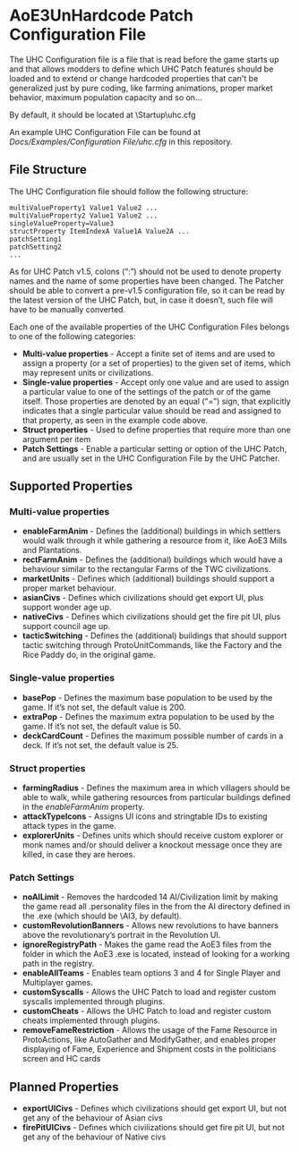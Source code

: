 ﻿# AoE3UnHardcode Patch Configuration File

The UHC Configuration file is a file that is read before the game starts up and that allows modders to define which UHC Patch features should be loaded and to extend or change hardcoded properties that can't be generalized just by pure coding, like farming animations, proper market behavior, maximum population capacity and so on...

By default, it should be located at <AoE3 Path>\Startup\uhc.cfg

An example UHC Configuration File can be found at _Docs/Examples/Configuration File/uhc.cfg_ in this repository.

File Structure
--------------

The UHC Configuration file should follow the following structure:

    multiValueProperty1 Value1 Value2 ...
    multiValueProperty2 Value1 Value2 ...
    singleValueProperty=Value3
    structProperty ItemIndexA Value1A Value2A ...
    patchSetting1
    patchSetting2
    ...

As for UHC Patch v1.5, colons (“:”) should not be used to denote property names and the name of some properties have been changed. The Patcher should be able to convert a pre-v1.5 configuration file, so it can be read by the latest version of the UHC Patch, but, in case it doesn’t, such file will have to be manually converted.

Each one of the available properties of the UHC Configuration Files belongs to one of the following categories:
* **Multi-value properties** - Accept a finite set of items and are used to assign a property (or a set of properties) to the given set of items, which may represent units or civilizations.
* **Single-value properties** - Accept only one value and are used to assign a particular value to one of the settings of the patch or of the game itself. Those properties are denoted by an equal (“=”) sign, that explicitly indicates that a single particular value should be read and assigned to that property, as seen in the example code above. 
* **Struct properties** - Used to define properties that require more than one argument per item
* **Patch Settings** - Enable a particular setting or option of the UHC Patch, and are usually set in the UHC Configuration File by the UHC Patcher.


Supported Properties
--------------------

### Multi-value properties
* **enableFarmAnim** - Defines the (additional) buildings in which settlers would walk through it while gathering a resource from it, like AoE3 Mills and Plantations.
* **rectFarmAnim** - Defines the (additional) buildings which would have a behaviour similar to the rectangular Farms of the TWC civilizations.
* **marketUnits** - Defines which (additional) buildings should support a proper market behaviour.
* **asianCivs** - Defines which civilizations should get export UI, plus support wonder age up.
* **nativeCivs** - Defines which civilizations should get the fire pit UI, plus support council age up.
* **tacticSwitching** - Defines the (additional) buildings that should support tactic switching through ProtoUnitCommands, like the Factory and the Rice Paddy do, in the original game.

### Single-value properties
* **basePop** - Defines the maximum base population to be used by the game. If it’s not set, the default value is 200.
* **extraPop** - Defines the maximum extra population to be used by the game. If it’s not set, the default value is 50.
* **deckCardCount** - Defines the maximum possible number of cards in a deck. If it’s not set, the default value is 25.

### Struct properties
* **farmingRadius** - Defines the maximum area in which villagers should be able to walk, while gathering resources from particular buildings defined in the _enableFarmAnim_ property.
* **attackTypeIcons** - Assigns UI icons and stringtable IDs to existing attack types in the game.
* **explorerUnits** - Defines units which should receive custom explorer or monk names and/or should deliver a knockout message once they are killed, in case they are heroes.

### Patch Settings
* **noAILimit** - Removes the hardcoded 14 AI/Civilization limit by making the game read all .personality files in the from the AI directory defined in the .exe (which should be \AI3, by default).
* **customRevolutionBanners** - Allows new revolutions to have banners above the revolutionary’s portrait in the Revolution UI.
* **ignoreRegistryPath** - Makes the game read the AoE3 files from the folder in which the AoE3 .exe is located, instead of looking for a working path in the registry.
* **enableAllTeams** - Enables team options 3 and 4 for Single Player and Multiplayer games.
* **customSyscalls** - Allows the UHC Patch to load and register custom syscalls implemented through plugins.
* **customCheats** - Allows the UHC Patch to load and register custom cheats implemented through plugins.
* **removeFameRestriction** - Allows the usage of the Fame Resource in ProtoActions, like AutoGather and ModifyGather, and enables proper displaying of Fame, Experience and Shipment costs in the politicians screen and HC cards



Planned Properties
------------------

* **exportUICivs** - Defines which civilizations should get export UI, but not get any of the behaviour of Asian civs
* **firePitUICivs** - Defines which civilizations should get fire pit UI, but not get any of the behaviour of Native civs

